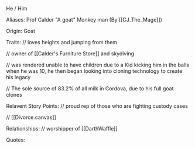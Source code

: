 He / Him

Aliases:
 Prof
 Calder
 "A goat"
 Monkey man (By [[CJ_The_Mage]])
 
Origin: Goat

Traits:
 // loves heights and jumping from them
 
 // owner of [[Calder's Furniture Store]] and skydiving
 
 // was rendered unable to have children due to a Kid kicking him in the balls when he was 10, he then began looking into cloning technology to create his legacy
 
 // The sole source of 83.2% of all milk in Cordova, due to his full goat clones

Relavent Story Points:
 // proud rep of those who are fighting custody cases
 
 // [[Divorce.canvas]]

Relationships:
 // worshipper of [[DarthWaffle]]

Quotes:


